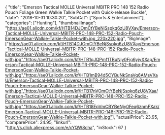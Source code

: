 {
	"title": "Emerson Tactical MOLLE Universal MBITR PRC 148 152 Radio Pouch Foliage Green Walkie Talkie Pocket with Quick-release Buckle",
	"date": "2018-10-31 10:30:20",
	"SubCat": ["Sports & Entertainment"],
	"categories": ["Hunting"],
	"thumbnailImage": "https://ae01.alicdn.com/kf/HTB14DJOmCtYBeNjSspkq6zU8VXay/Emerson-Tactical-MOLLE-Universal-MBITR-PRC-148-PRC-152-Radio-Pouch-EmersonGear-Walkie-Talkie-Pocket-with.jpg_220x220.jpg",
	"BigImage": ["https://ae01.alicdn.com/kf/HTB14DJOmCtYBeNjSspkq6zU8VXay/Emerson-Tactical-MOLLE-Universal-MBITR-PRC-148-PRC-152-Radio-Pouch-EmersonGear-Walkie-Talkie-Pocket-with.jpg","https://ae01.alicdn.com/kf/HTB1qJQPmf1TBuNjy0Fjq6yjyXXap/Emerson-Tactical-MOLLE-Universal-MBITR-PRC-148-PRC-152-Radio-Pouch-EmersonGear-Walkie-Talkie-Pocket-with.jpg","https://ae01.alicdn.com/kf/HTB1mB94d5CYBuNkSnaVq6AMsVXaU/Emerson-Tactical-MOLLE-Universal-MBITR-PRC-148-PRC-152-Radio-Pouch-EmersonGear-Walkie-Talkie-Pocket-with.jpg","https://ae01.alicdn.com/kf/HTB17nVOmCtYBeNjSspkq6zU8VXaa/Emerson-Tactical-MOLLE-Universal-MBITR-PRC-148-PRC-152-Radio-Pouch-EmersonGear-Walkie-Talkie-Pocket-with.jpg","https://ae01.alicdn.com/kf/HTB18EpVmCBYBeNjy0Feq6znmFXak/Emerson-Tactical-MOLLE-Universal-MBITR-PRC-148-PRC-152-Radio-Pouch-EmersonGear-Walkie-Talkie-Pocket-with.jpg"],
	"actualPrice": 23.95,
	"comparePrice": 24.95,
	"linkurl": "http://s.click.aliexpress.com/e/cYQW8cha",
	"inStock": 67
}
